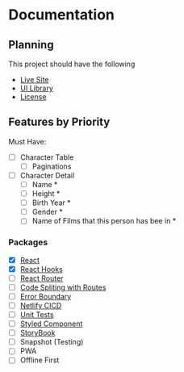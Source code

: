 # Documentation

## Planning

This project should have the following
- [Live Site](https://sympli-rjs.netlify.app)
- [UI Library]()
- [License](./LICENSE)

## Features by Priority

Must Have:

- [ ] Character Table
    - [ ] Paginations
- [ ] Character Detail
    - [ ] Name *
    - [ ] Height *
    - [ ] Birth Year *
    - [ ] Gender *
    - [ ] Name of Films that this person has bee in *

### Packages

- [x] [React](http://reactjs.org/)
- [x] [React Hooks](https://reactjs.org/docs/hooks-intro.html)
- [ ] [React Router](https://reactrouter.com/web/guides/quick-start)
- [ ] [Code Spliting with Routes](https://reactjs.org/docs/code-splitting.html#route-based-code-splitting)
- [ ] [Error Boundary](https://reactjs.org/docs/error-boundaries.html)
- [ ] [Netlify CICD](https://www.netlify.com/)
- [ ] [Unit Tests](https://create-react-app.dev/docs/running-tests/)
- [ ] [Styled Component](https://www.styled-components.com/)
- [ ] [StoryBook](https://storybook.js.org/)
- [ ] Snapshot (Testing)
- [ ] PWA
- [ ] Offline First
